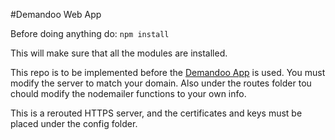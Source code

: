 #Demandoo Web App

Before doing anything do:
`npm install`

This will make sure that all the modules are installed.

This repo is to be implemented before the [Demandoo App](https://github.com/chrisamirani/demandoo) is used. You must modify the
server to match your domain. Also under the routes folder tou chould modify the nodemailer functions to your own info.

This is a rerouted HTTPS server, and the certificates and keys must be placed under the config folder.
